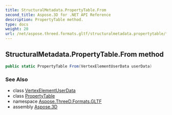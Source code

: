 ```yaml
---
title: StructuralMetadata.PropertyTable.From
second_title: Aspose.3D for .NET API Reference
description: PropertyTable method. 
type: docs
weight: 20
url: /net/aspose.threed.formats.gltf/structuralmetadata.propertytable/from/
---
```

## StructuralMetadata.PropertyTable.From method

```csharp
public static PropertyTable From(VertexElementUserData userData)
```

### See Also

* class [VertexElementUserData](../../../aspose.threed.entities/vertexelementuserdata/)
* class [PropertyTable](../)
* namespace [Aspose.ThreeD.Formats.GLTF](../../structuralmetadata.propertytable/)
* assembly [Aspose.3D](../../../)


